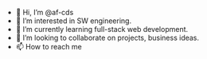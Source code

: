 - 👋 Hi, I’m @af-cds
- 👀 I’m interested in SW engineering. 
- 🌱 I’m currently learning full-stack web development.
- 💞️ I’m looking to collaborate on projects, business ideas.
- 📫 How to reach me 

<!---
af-cds/af-cds is a ✨ special ✨ repository because its `README.md` (this file) appears on your GitHub profile.
You can click the Preview link to take a look at your changes.
--->
